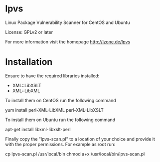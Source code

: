 lpvs
====

Linux Package Vulnerability Scanner for CentOS and Ubuntu

License: GPLv2 or later

For more information visit the homepage http://lzone.de/lpvs

Installation
============

Ensure to have the required libraries installed:

   * XML::LibXSLT
   * XML::LibXML

To install them on CentOS run the following command

   yum install perl-XML-LibXML perl-XML-LibXSLT

To install them on Ubuntu run the following command

   apt-get install libxml-libxslt-perl

Finally copy the "lpvs-scan.pl" to a location of your choice and provide it
with the proper permissions. For example as root run:

   cp lpvs-scan.pl /usr/local/bin
   chmod a+x /usr/local/bin/lpvs-scan.pl
